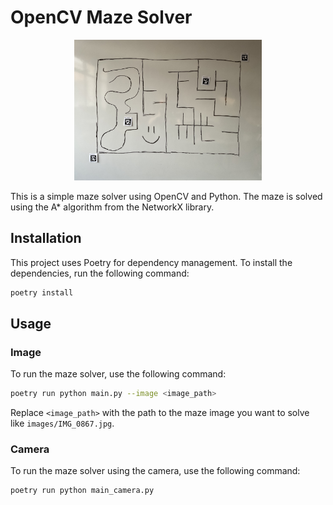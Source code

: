 # OpenCV Maze Solver

<p align="center">
<img src="images/IMG_0867.jpg" width="300" />   
</p>

This is a simple maze solver using OpenCV and Python. The maze is solved using the A* algorithm from the NetworkX library.

## Installation

This project uses Poetry for dependency management. To install the dependencies, run the following command:

```bash
poetry install
```

## Usage

### Image

To run the maze solver, use the following command:

```bash
poetry run python main.py --image <image_path>
```

Replace `<image_path>` with the path to the maze image you want to solve like `images/IMG_0867.jpg`.


### Camera

To run the maze solver using the camera, use the following command:

```bash
poetry run python main_camera.py
```